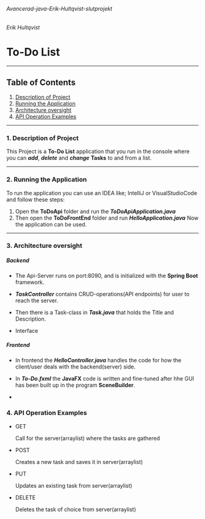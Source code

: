 ###### Avancerad-java-Erik-Hultqvist-slutprojekt
###### Erik Hultqvist

# To-Do List

---
## Table of Contents
1. <ins>[Description of Project](#1-description-of-project)<ins/>
2. <ins>[Running the Application](#2-running-the-application)<ins/>
3. <ins>[Architecture oversight](#3-architecture-oversight)<ins/>
4. <ins>[API Operation Examples](#4-api-operation-examples)<ins/>
---

### 1. Description of Project
This Project is a **To-Do List** application that you run in the console where you can __*add*__, __*delete*__ and __*change*__ **Tasks** to and from a list. 

---
### 2. Running the Application
To run the application you can use an IDEA like; IntelliJ or VisualStudioCode and follow these steps:
1. Open the **ToDoApi** folder and run the __*ToDoApiApplication.java*__
2. Then open the **ToDoFrontEnd** folder and run __*HelloApplication.java*__
Now the application can be used.

---
### 3. Architecture oversight
##### Backend
- The Api-Server runs on port:8090, and is initialized with the **Spring Boot** framework.   

- __*TaskController*__ contains CRUD-operations(API endpoints) for user to reach the server.

- Then there is a Task-class in __*Task.java*__ that holds the Title and Description.

- Interface

##### Frontend

- In frontend the __*HelloController.java*__ handles the code for how the client/user deals with the backend(server) side.

- In __*To-Do.fxml*__ the **JavaFX** code is written and fine-tuned after hhe GUI has been built up in the program **SceneBuilder**.

-

### 4. API Operation Examples

- GET

    Call for the server(arraylist) where the tasks are gathered


- POST

    Creates a new task and saves it in server(arraylist)


- PUT

    Updates an existing task from server(arraylist)


- DELETE

    Deletes the task of choice from server(arraylist)
    